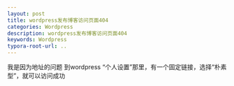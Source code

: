```yaml
---
layout: post
title: wordpress发布博客访问页面404  
categories: Wordpress
description: wordpress发布博客访问页面404 
keywords: Wordpress
typora-root-url: ..
---
```


我是因为地址的问题
到wordpress “个人设置”那里，有一个固定链接，选择“朴素型”，就可以访问成功   